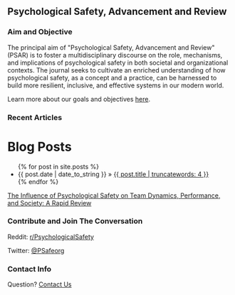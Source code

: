 ## Psychological Safety, Advancement and Review

### Aim and Objective

The principal aim of "Psychological Safety, Advancement and Review" (PSAR) is to foster a multidisciplinary discourse on the role, mechanisms, and implications of psychological safety in both societal and organizational contexts. The journal seeks to cultivate an enriched understanding of how psychological
safety, as a concept and a practice, can be harnessed to build more resilient, inclusive, and effective systems in our modern world.

Learn more about our goals and objectives [here](http://psafe.org/goals).

### Recent Articles
<div id="home">
  <h1>Blog Posts</h1>
  <ul class="posts">
    {% for post in site.posts %}
      <li><span>{{ post.date | date_to_string }}</span> &raquo; <a href="{{ post.url }}">{{ post.title | truncatewords: 4 }}</a></li>
    {% endfor %}
  </ul>
</div>

[The Influence of Psychological Safety on Team Dynamics, Performance, and Society: A Rapid Review](https://doi.org/10.5281/zenodo.8053647)

### Contribute and Join The Conversation

Reddit: [r/PsychologicalSafety](https://i.reddit.com/r/PsychologicalSafety/)

Twitter: [@PSafeorg](https://twitter.com/PSafeorg)

### Contact Info

Question? [Contact Us](http://psafe.org/contact)
